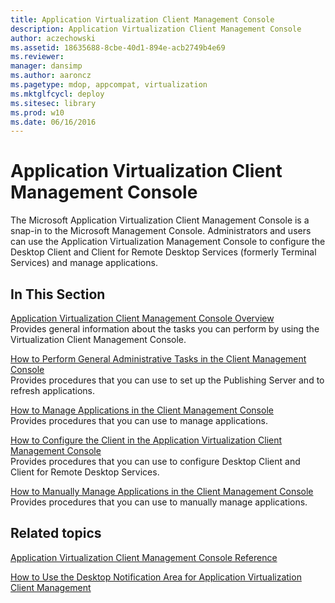 ```yaml
---
title: Application Virtualization Client Management Console
description: Application Virtualization Client Management Console
author: aczechowski
ms.assetid: 18635688-8cbe-40d1-894e-acb2749b4e69
ms.reviewer: 
manager: dansimp
ms.author: aaroncz
ms.pagetype: mdop, appcompat, virtualization
ms.mktglfcycl: deploy
ms.sitesec: library
ms.prod: w10
ms.date: 06/16/2016
---
```



# Application Virtualization Client Management Console


The Microsoft Application Virtualization Client Management Console is a snap-in to the Microsoft Management Console. Administrators and users can use the Application Virtualization Management Console to configure the Desktop Client and Client for Remote Desktop Services (formerly Terminal Services) and manage applications.

## In This Section


<a href="" id="application-virtualization-client-management-console-overview"></a>[Application Virtualization Client Management Console Overview](application-virtualization-client-management-console-overview.md)  
Provides general information about the tasks you can perform by using the Virtualization Client Management Console.

<a href="" id="how-to-perform-general-administrative-tasks-in-the-client-management-console"></a>[How to Perform General Administrative Tasks in the Client Management Console](how-to-perform-general-administrative-tasks-in-the-client-management-console.md)  
Provides procedures that you can use to set up the Publishing Server and to refresh applications.

<a href="" id="how-to-manage-applications-in-the-client-management-console"></a>[How to Manage Applications in the Client Management Console](how-to-manage-applications-in-the-client-management-console.md)  
Provides procedures that you can use to manage applications.

<a href="" id="how-to-configure-the-client-in-the-application-virtualization-client-management-console"></a>[How to Configure the Client in the Application Virtualization Client Management Console](how-to-configure-the-client-in-the-application-virtualization-client-management-console.md)  
Provides procedures that you can use to configure Desktop Client and Client for Remote Desktop Services.

<a href="" id="how-to-manually-manage-applications-in-the-client-management-console"></a>[How to Manually Manage Applications in the Client Management Console](how-to-manually-manage-applications-in-the-client-management-console.md)  
Provides procedures that you can use to manually manage applications.

## Related topics


[Application Virtualization Client Management Console Reference](application-virtualization-client-management-console-reference.md)

[How to Use the Desktop Notification Area for Application Virtualization Client Management](how-to-use-the-desktop-notification-area-for-application-virtualization-client-management.md)

 

 





